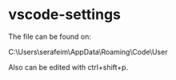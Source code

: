 # vscode-settings

The file can be found on: 

C:\Users\serafeim\AppData\Roaming\Code\User


Also can be edited with ctrl+shift+p.
